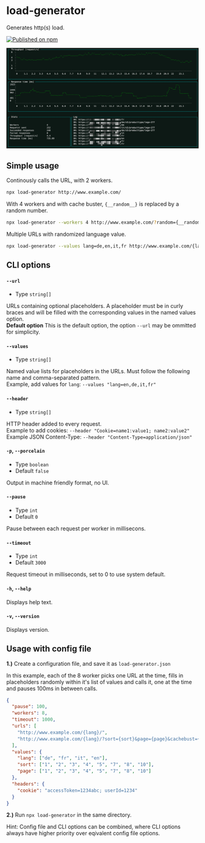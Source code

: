 # load-generator

Generates http(s) load.

[![Published on npm](https://img.shields.io/npm/v/load-generator)](https://www.npmjs.com/package/load-generator)

![screenshot](screenshot.png)

## Simple usage

Continously calls the URL, with 2 workers.
```bash
npx load-generator http://www.example.com/
```

With 4 workers and with cache buster, `{__random__}` is replaced by a random number.
```bash
npx load-generator --workers 4 http://www.example.com/?random={__random__}
```

Multiple URLs with randomized language value.
```bash
npx load-generator --values lang=de,en,it,fr http://www.example.com/{lang}/ http://www.example.com/{lang}/category/2/?random={__random__}
```

## CLI options

#### **`--url`**
- Type `string[]`

URLs containing optional placeholders. A placeholder must be in curly braces and will be filled with the corresponding values in the named values option.<br>
**Default option** This is the default option, the option `--url` may be ommitted for simplicity.

#### **`--values`**
- Type `string[]`

Named value lists for placeholders in the URLs. Must follow the following name and comma-separated pattern.<br>
Example, add values for `lang`: `--values "lang=en,de,it,fr"`

#### **`--header`**
- Type `string[]`

HTTP header added to every request.<br>
Example to add cookies: `--header "Cookie=name1:value1; name2:value2"`<br>
Example JSON Content-Type: `--header "Content-Type=application/json"`

#### **`-p`**, **`--porcelain`**
- Type `boolean`
- Default `false`

Output in machine friendly format, no UI.
#### **`--pause`**
- Type `int`
- Default `0`

Pause between each request per worker in millisecons.

#### **`--timeout`**
- Type `int`
- Default `3000`

Request timeout in milliseconds, set to 0 to use system default.
#### **`-h`**, **`--help`**

Displays help text.
#### **`-v`**, **`--version`**

Displays version.

## Usage with config file
**1.)** Create a configuration file, and save it as `load-generator.json`

In this example, each of the 8 worker picks one URL at the time, fills in placeholders randomly within it's list of values and calls it, one at the time and pauses 100ms in between calls.

```json
{
  "pause": 100,
  "workers": 8,
  "timeout": 1000,
  "urls": [
    "http://www.example.com/{lang}/",
    "http://www.example.com/{lang}/?sort={sort}&page={page}&cachebust={__random__}"
  ],
  "values": {
    "lang": ["de", "fr", "it", "en"],
    "sort": ["1", "2", "3", "4", "5", "7", "8", "10"],
    "page": ["1", "2", "3", "4", "5", "7", "8", "10"]
  },
  "headers": {
    "cookie": "accessToken=1234abc; userId=1234"
  }
}
```

**2.)** Run `npx load-generator` in the same directory.

Hint: Config file and CLI options can be combined, where CLI options always have higher priority over eqivalent config file options.
